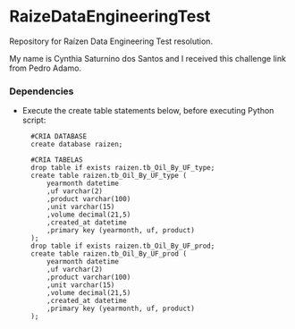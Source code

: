 # RaizeDataEngineeringTest

Repository for Raízen Data Engineering Test resolution. 

My name is Cynthia Saturnino dos Santos and I received this challenge link from Pedro Adamo.

### Dependencies

* Execute the create table statements below, before executing Python script:

        #CRIA DATABASE
        create database raizen;
        
        #CRIA TABELAS
        drop table if exists raizen.tb_Oil_By_UF_type;
        create table raizen.tb_Oil_By_UF_type ( 
        	yearmonth datetime
        	,uf varchar(2)
        	,product varchar(100)
        	,unit varchar(15)
        	,volume decimal(21,5)
        	,created_at datetime
        	,primary key (yearmonth, uf, product)
        );
        drop table if exists raizen.tb_Oil_By_UF_prod;
        create table raizen.tb_Oil_By_UF_prod ( 
        	yearmonth datetime
        	,uf varchar(2)
        	,product varchar(100)
        	,unit varchar(15)
        	,volume decimal(21,5)
        	,created_at datetime
        	,primary key (yearmonth, uf, product)
        );
